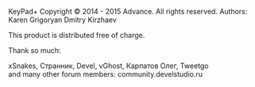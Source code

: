 KeyPad+
Copyright © 2014 - 2015 Advance. All rights reserved. 
Authors:
Karen Grigoryan
Dmitry Kirzhaev

This product is distributed free of charge.  
          
Thank so much:

xSnakes, Странник, Devel, vGhost, Карпатов Олег, Tweetgo    
and many other forum members: community.develstudio.ru                                                                      
